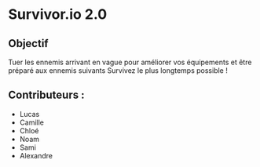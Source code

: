 # Survivor.io 2.0
## Objectif
Tuer les ennemis arrivant en vague pour améliorer vos équipements et être préparé aux ennemis suivants
Survivez le plus longtemps possible !

## Contributeurs :
- Lucas
- Camille
- Chloé
- Noam
- Sami
- Alexandre
